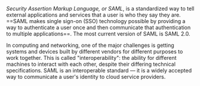_Security Assertion Markup Language, or SAML_, is a standardized way to tell external applications and services that a user is who they say they are. ==SAML makes single sign-on (SSO) technology possible by providing a way to authenticate a user once and then communicate that authentication to multiple applications==. The most current version of SAML is SAML 2.0.

In computing and networking, one of the major challenges is getting systems and devices built by different vendors for different purposes to work together. This is called "interoperability": the ability for different machines to interact with each other, despite their differing technical specifications. SAML is an interoperable standard — it is a widely accepted way to communicate a user's identity to cloud service providers.
